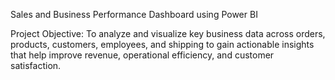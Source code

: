Sales and Business Performance Dashboard using Power BI

Project Objective:
To analyze and visualize key business data across orders, products, customers, employees, and shipping to gain actionable insights that help improve revenue, operational efficiency, and customer satisfaction.
